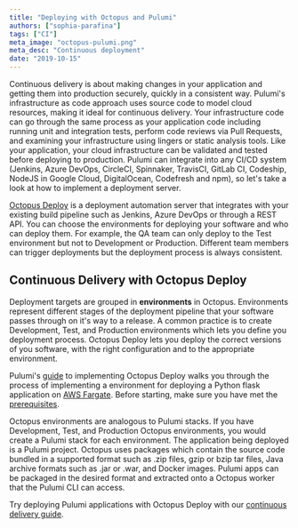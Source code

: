```yaml
---
title: "Deploying with Octopus and Pulumi"
authors: ["sophia-parafina"]
tags: ["CI"]
meta_image: "octopus-pulumi.png"
meta_desc: "Continuous deployment"
date: "2019-10-15"
---
```


Continuous delivery is about making changes in your application and getting them into production securely, quickly in a consistent way. Pulumi's infrastructure as code approach uses source code to model cloud resources, making it ideal for continuous delivery. Your infrastructure code can go through the same process as your application code including running unit and integration tests, perform code reviews via Pull Requests, and examining your infrastructure using lingers or static analysis tools.  Like your application, your cloud infrastructure can be validated and tested before deploying to production. Pulumi can integrate into any CI/CD system (Jenkins, Azure DevOps, CircleCI, Spinnaker, TravisCI, GitLab CI, Codeship, NodeJS in Google Cloud, DigitalOcean, Codefresh and npm), so let's take a look at how to implement a deployment server.

[Octopus Deploy](https://octopus.com) is a deployment automation server that integrates with your existing build pipeline such as Jenkins, Azure DevOps or through a REST API. You can choose the environments for deploying your software and who can deploy them. For example, the QA team can only deploy to the Test environment but not to Development or Production. Different team members can trigger deployments but the deployment process is always consistent.

## Continuous Delivery with Octopus Deploy

Deployment targets are grouped in **environments** in Octopus. Environments represent different stages of the deployment pipeline that your software passes through on it's way to a release. A common practice is to create Development, Test, and Production environments which lets you define you deployment process. Octopus Deploy lets you deploy the correct versions of you software, with the right configuration and to the appropriate environment.

Pulumi's [guide](https://www.pulumi.com/docs/guides/continuous-delivery/octopus-deploy/) to implementing Octopus Deploy walks you through the process of implementing a environment for deploying a Python flask application on [AWS Fargate](https://aws.amazon.com/fargate/). Before starting, make sure you have met the [prerequisites](https://www.pulumi.com/docs/guides/continuous-delivery/octopus-deploy/#prerequisites).

Octopus environments are analogous to Pulumi stacks. If you have Development, Test, and Production Octopus environments, you would create a Pulumi stack for each environment. The application being deployed is a Pulumi project. Octopus uses packages which contain the source code bundled in a supported format such as .zip files, gzip or bzip tar files,  Java archive formats such as .jar or .war, and Docker images. Pulumi apps can be packaged in the desired format and extracted onto a Octopus worker that the Pulumi CLI can access.

Try deploying Pulumi applications with Octopus Deploy with our [continuous delivery guide](https://www.pulumi.com/docs/guides/continuous-delivery/octopus-deploy/).

